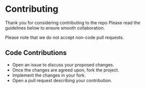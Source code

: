 # Contributing
Thank you for considering contributing to the repo Please read the guidelines below to ensure smooth collaboration.

Please note that we do not accept non-code pull requests.

## Code Contributions
* Open an issue to discuss your proposed changes.
* Once the changes are agreed upon, fork the project.
* Implement the changes in your fork.
* Open a pull request describing your contribution.

